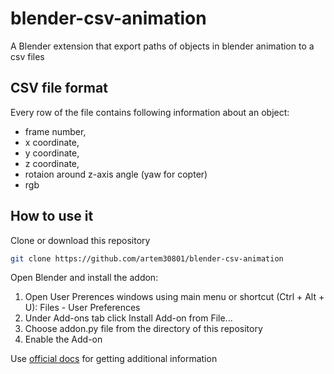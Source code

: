 # blender-csv-animation
A Blender extension that export paths of objects in blender animation to a csv files

## CSV file format
Every row of the file contains following information about an object:
- frame number,
- x coordinate,
- y coordinate,
- z coordinate,
- rotaion around z-axis angle (yaw for copter)
- rgb

## How to use it
Clone or download this repository
```bash
git clone https://github.com/artem30801/blender-csv-animation
```
Open Blender and install the addon:
1) Open User Prerences windows using main menu or shortcut (Ctrl + Alt + U): Files - User Preferences
2) Under Add-ons tab click Install Add-on from File...
3) Choose addon.py file from the directory of this repository
4) Enable the Add-on

Use [official docs](https://docs.blender.org/manual/en/latest/preferences/addons.html) for getting additional information
